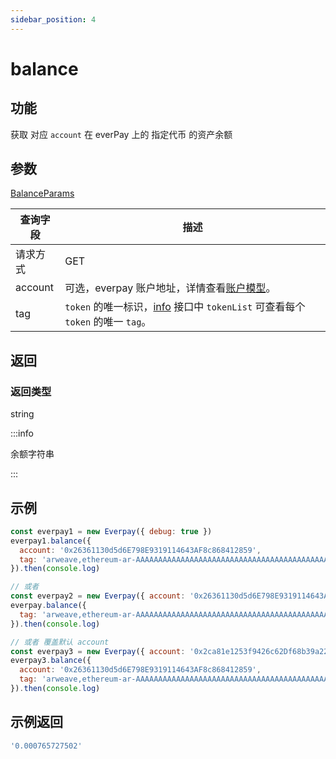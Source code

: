 ```yaml
---
sidebar_position: 4
---
```


# balance

## 功能
获取 对应 `account` 在 everPay 上的 指定代币 的资产余额

## 参数
[BalanceParams](../types#balanceparams)

|查询字段|描述|
|---|---|
|请求方式|GET|
|account|可选，everpay 账户地址，详情查看[账户模型](../../../guide/dive/account-model.md)。|
|tag|`token` 的唯一标识，[info](./info.md) 接口中 `tokenList` 可查看每个 `token` 的唯一 `tag`。|


## 返回
### 返回类型
string

:::info

余额字符串

:::

## 示例

```js
const everpay1 = new Everpay({ debug: true })
everpay1.balance({
  account: '0x26361130d5d6E798E9319114643AF8c868412859',
  tag: 'arweave,ethereum-ar-AAAAAAAAAAAAAAAAAAAAAAAAAAAAAAAAAAAAAAAAAAA,0x83ea4a2fe3ead9a7b204ab2d56cb0b81d71489c8'
}).then(console.log)

// 或者
const everpay2 = new Everpay({ account: '0x26361130d5d6E798E9319114643AF8c868412859', debug: true })
everpay.balance({
  tag: 'arweave,ethereum-ar-AAAAAAAAAAAAAAAAAAAAAAAAAAAAAAAAAAAAAAAAAAA,0x83ea4a2fe3ead9a7b204ab2d56cb0b81d71489c8'
}).then(console.log)

// 或者 覆盖默认 account
const everpay3 = new Everpay({ account: '0x2ca81e1253f9426c62Df68b39a22A377164eeC92', debug: true })
everpay3.balance({
  account: '0x26361130d5d6E798E9319114643AF8c868412859',
  tag: 'arweave,ethereum-ar-AAAAAAAAAAAAAAAAAAAAAAAAAAAAAAAAAAAAAAAAAAA,0x83ea4a2fe3ead9a7b204ab2d56cb0b81d71489c8'
}).then(console.log)
```

## 示例返回
```js
'0.000765727502'
```
